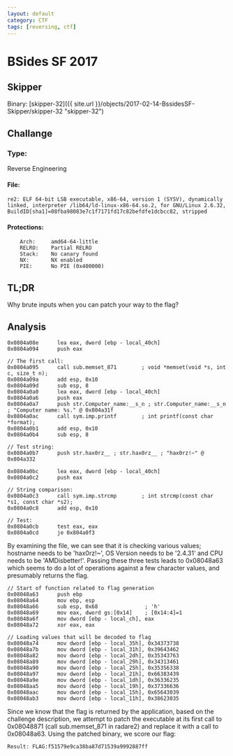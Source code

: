 ```yaml
---
layout: default
category: CTF
tags: [reversing, ctf]
---
```

# BSides SF 2017
## Skipper

Binary: [skipper-32]({{ site.url }}/objects/2017-02-14-BssidesSF-Skipper/skipper-32 "skipper-32")

## Challange

### Type: 
Reverse Engineering

#### File: 
```
re2: ELF 64-bit LSB executable, x86-64, version 1 (SYSV), dynamically linked, interpreter /lib64/ld-linux-x86-64.so.2, for GNU/Linux 2.6.32, BuildID[sha1]=08fba98083e7c1f7171fd17c82befdfe1dcbcc82, stripped
```
#### Protections:
```
    Arch:     amd64-64-little
    RELRO:    Partial RELRO
    Stack:    No canary found
    NX:       NX enabled
    PIE:      No PIE (0x400000)
```


## TL;DR
Why brute inputs when you can patch your way to the flag?

## Analysis

```
0x0804a08e      lea eax, dword [ebp - local_40ch]
0x0804a094      push eax

// The first call:
0x0804a095      call sub.memset_871        ; void *memset(void *s, int c, size_t n);
0x0804a09a      add esp, 0x10
0x0804a09d      sub esp, 8
0x0804a0a0      lea eax, dword [ebp - local_40ch]
0x0804a0a6      push eax
0x0804a0a7      push str.Computer_name:__s_n ; str.Computer_name:__s_n ; "Computer name: %s." @ 0x804a31f
0x0804a0ac      call sym.imp.printf        ; int printf(const char *format);
0x0804a0b1      add esp, 0x10
0x0804a0b4      sub esp, 8

// Test string:
0x0804a0b7      push str.hax0rz__ ; str.hax0rz__ ; "hax0rz!~" @ 0x804a332

0x0804a0bc      lea eax, dword [ebp - local_40ch]
0x0804a0c2      push eax

// String comparison:
0x0804a0c3      call sym.imp.strcmp        ; int strcmp(const char *s1, const char *s2);
0x0804a0c8      add esp, 0x10

// Test:
0x0804a0cb      test eax, eax
0x0804a0cd      je 0x804a0f3
```

By examining the file, we can see that it is checking various values; hostname needs to be 'hax0rz!~', OS Version needs to be '2.4.31' and  CPU needs to be 'AMDisbetter!'. Passing these three tests leads to 0x08048a63 which seems to do a lot of operations against a few character values, and presumably returns the flag. 

```
// Start of function related to flag generation
0x08048a63      push ebp
0x08048a64      mov ebp, esp
0x08048a66      sub esp, 0x68               ; 'h'
0x08048a69      mov eax, dword gs:[0x14]    ; [0x14:4]=1
0x08048a6f      mov dword [ebp - local_ch], eax
0x08048a72      xor eax, eax

// Loading values that will be decoded to flag
0x08048a74      mov dword [ebp - local_35h], 0x34373738
0x08048a7b      mov dword [ebp - local_31h], 0x39643462
0x08048a82      mov dword [ebp - local_2dh], 0x35343763
0x08048a89      mov dword [ebp - local_29h], 0x34313461
0x08048a90      mov dword [ebp - local_25h], 0x35356338
0x08048a97      mov dword [ebp - local_21h], 0x66383439
0x08048a9e      mov dword [ebp - local_1dh], 0x36336235
0x08048aa5      mov dword [ebp - local_19h], 0x37336636
0x08048aac      mov dword [ebp - local_15h], 0x65643039
0x08048ab3      mov dword [ebp - local_11h], 0x38623035
```

Since we know that the flag is returned by the application, based on the challenge description, we attempt to patch the executable at its first call to 0x08048871 (call sub.memset_871 in radare2) and replace it with a call to 0x08048a63. Using the patched binary, we score our flag:

```
Result: FLAG:f51579e9ca38ba87d71539a9992887ff
```
